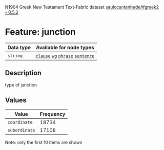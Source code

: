 <p>N1904 Greek New Testament Text-Fabric dataset <a href="https://github.com/saulocantanhede/tfgreek2">saulocantanhede/tfgreek2 - 0.5.3</a></p>

<h1>Feature: junction</h1>

<table>
<thead>
<tr>
  <th>Data type</th>
  <th>Available for node types</th>
</tr>
</thead>
<tbody>
<tr>
  <td><code>string</code></td>
  <td><A HREF="featurebynodetype.md#clause"><code>clause</code></A> <A HREF="featurebynodetype.md#wg"><code>wg</code></A> <A HREF="featurebynodetype.md#phrase"><code>phrase</code></A> <A HREF="featurebynodetype.md#sentence"><code>sentence</code></A></td>
</tr>
</tbody>
</table>

<h2>Description</h2>

<p>type of junction</p>

<h2>Values</h2>

<table>
<thead>
<tr>
  <th>Value</th>
  <th>Frequency</th>
</tr>
</thead>
<tbody>
<tr>
  <td><code>coordinate</code></td>
  <td>18734</td>
</tr>
<tr>
  <td><code>subordinate</code></td>
  <td>17108</td>
</tr>
</tbody>
</table>

<p>Note: only the first 10 items are shown</p>
